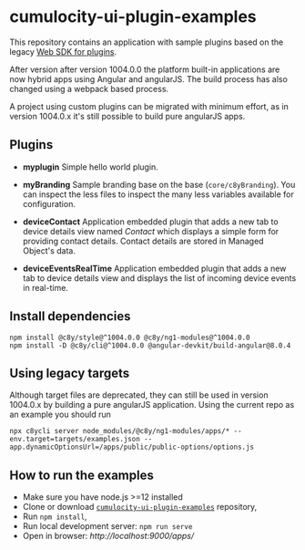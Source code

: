 cumulocity-ui-plugin-examples
=============================

This repository contains an application with sample plugins based on the legacy [Web SDK for plugins](https://cumulocity.com/guides/web/web-sdk-for-plugins/).

After version after version 1004.0.0 the platform built-in applications are now hybrid apps using Angular and angularJS.
The build process has also changed using a webpack based process.

A project using custom plugins can be migrated with minimum effort, as in version 1004.0.x it's still  possible to build pure angularJS apps.


Plugins
-------

* **myplugin**
Simple hello world plugin.

* **myBranding**
Sample branding base on the base (`core/c8yBranding`). You can inspect the less files to inspect the many less variables available for configuration.

* **deviceContact**
Application embedded plugin that adds a new tab to device details view named *Contact* which displays a simple form for providing contact details. Contact details are stored in Managed Object's data.

* **deviceEventsRealTime**
Application embedded plugin that adds a new tab to device details view and displays the list of incoming device events in real-time.

## Install dependencies

```
npm install @c8y/style@^1004.0.0 @c8y/ng1-modules@^1004.0.0
npm install -D @c8y/cli@^1004.0.0 @angular-devkit/build-angular@8.0.4
```

## Using legacy targets

Although target files are deprecated, they can still be used in version 1004.0.x by building a pure angularJS application.
Using the current repo as an example you should run

```
npx c8ycli server node_modules/@c8y/ng1-modules/apps/* --env.target=targets/examples.json --app.dynamicOptionsUrl=/apps/public/public-options/options.js
```


How to run the examples
-----------------------
* Make sure you have node.js >=12 installed
* Clone or download [`cumulocity-ui-plugin-examples`](https://bitbucket.org/m2m/cumulocity-ui-plugin-examples) repository,
* Run `npm install`,
* Run local development server: `npm run serve`
* Open in browser: *http://localhost:9000/apps/<appname>*
